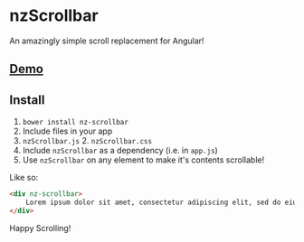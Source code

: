 # nzScrollbar
An amazingly simple scroll replacement for Angular!

## [Demo](http://codepen.io/tannerlinsley/pen/Eaxmwz)

## Install
1. `bower install nz-scrollbar`
2. Include files in your app
  1. `nzScrollbar.js`
	2. `nzScrollbar.css`
3. Include `nzScrollbar` as a dependency (i.e. in `app.js`)
4. Use `nzScrollbar` on any element to make it's contents scrollable!

Like so:
```html
<div nz-scrollbar>
    Lorem ipsum dolor sit amet, consectetur adipiscing elit, sed do eiusmod tempor incididunt ut labore et dolore magna aliqua. Ut enim ad minim veniam, quis nostrud exercitation ullamco laboris nisi ut aliquip ex ea commodo consequat. Duis aute irure dolor in reprehenderit in voluptate velit esse cillum dolore...
</div>
```

Happy Scrolling!
